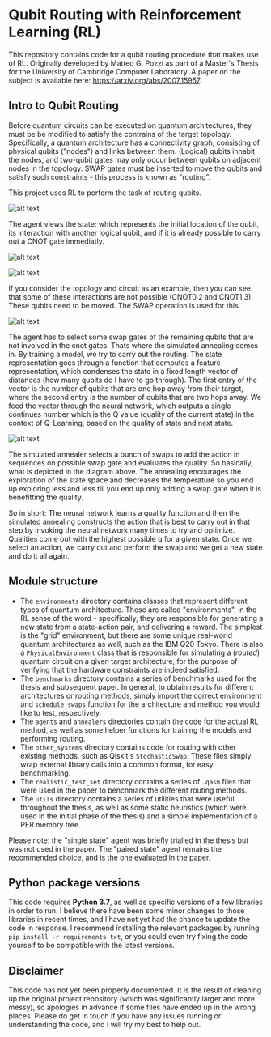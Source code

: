 # Qubit Routing with Reinforcement Learning (RL)

This repository contains code for a qubit routing procedure that makes use of RL. Originally developed by Matteo G. Pozzi as part of a Master's Thesis for the University of Cambridge Computer Laboratory. A paper on the subject is available here: https://arxiv.org/abs/2007.15957.

## Intro to Qubit Routing

Before quantum circuits can be executed on quantum architectures, they must be be modified to satisfy the contrains of the target topology. Specifically, a quantum architecture has a connectivity graph, consisting of physical qubits ("nodes") and links between them. (Logical) qubits inhabit the nodes, and two-qubit gates may only occur between qubits on adjacent nodes in the topology. SWAP gates must be inserted to move the qubits and satisfy such constraints - this process is known as "routing".

This project uses RL to perform the task of routing qubits. 

![alt text](https://github.com/Lizaterdag/quantum-routing-optimisation/blob/main/img/RL.png)

The agent views the state: which represents the initial location of the qubit, its interaction with another logical qubit, and if it is already possible to carry out a CNOT gate immediatly.

![alt text](https://github.com/Lizaterdag/quantum-routing-optimisation/blob/main/img/topology.png)

![alt text](https://github.com/Lizaterdag/quantum-routing-optimisation/blob/main/img/circuit.png)

If you consider the topology and circuit as an example, then you can see that some of these interactions are not possible (CNOT0,2 and CNOT1,3). These qubits need to be moved. The SWAP operation is used for this.


![alt text](https://github.com/Lizaterdag/quantum-routing-optimisation/blob/main/img/swapcircuit.png)


The agent has to select some swap gates of the remaining qubits that are not involved in the cnot gates. Thats where the simulated annealing comes in. By training a model, we try to carry out the routing. The state representation goes through a function that computes a feature representation, which condenses the state in a fixed length vector of distances (how many qubits do I have to go through). The first entry of the vector is the number of qubits that are one hop away from their target, where the second entry is the number of qubits that are two hops away. 
  We feed the vector through the neural network, which outputs a single continues number which is the Q value (quality of the current state) in the context of Q-Learning, based on the quality of state and next state.
  
![alt text](https://github.com/Lizaterdag/quantum-routing-optimisation/blob/main/img/annealing.png)  

The simulated annealer selects a bunch of swaps to add the action in sequences on possible swap gate
and evaluates the quality. So basically, what is depicted in the diagram above. The annealing 
encourages the exploration of the state space and decreases the temperature so you end up exploring less and less till 
you end up only adding a swap gate when it is benefitting the quality. 

So in short:
The neural network learns a quality function and then the simulated annealing constructs the action that is best to carry out in that step 
by invoking the neural network many times to try and optimize. Qualities come out with the highest 
possible q for a given state. Once we select an action, we carry out and perform the swap and we get a new state and do it all again. 

## Module structure

- The `environments` directory contains classes that represent different types of quantum architecture. These are called "environments", in the RL sense of the word - specifically, they are responsible for generating a new state from a state-action pair, and delivering a reward. The simplest is the "grid" environment, but there are some unique real-world quantum architectures as well, such as the IBM Q20 Tokyo. There is also a `PhysicalEnvironment` class that is responsible for simulating a (_routed_) quantum circuit on a given target architecture, for the purpose of verifying that the hardware constraints are indeed satisfied.
- The `benchmarks` directory contains a series of benchmarks used for the thesis and subsequent paper. In general, to obtain results for different architectures or routing methods, simply import the correct environment and `schedule_swaps` function for the architecture and method you would like to test, respectively.
- The `agents` and `annealers` directories contain the code for the actual RL method, as well as some helper functions for training the models and performing routing.
- The `other_systems` directory contains code for routing with other existing methods, such as Qiskit's `StochasticSwap`. These files simply wrap external library calls into a common format, for easy benchmarking.
- The `realistic_test_set` directory contains a series of `.qasm` files that were used in the paper to benchmark the different routing methods.
- The `utils` directory contains a series of utilities that were useful throughout the thesis, as well as some static heuristics (which were used in the initial phase of the thesis) and a simple implementation of a PER memory tree.

Please note: the "single state" agent was briefly trialled in the thesis but was not used in the paper. The "paired state" agent remains the recommended choice, and is the one evaluated in the paper.


## Python package versions

This code requires **Python 3.7**, as well as specific versions of a few libraries in order to run. I believe there have been some minor changes to those libraries in recent times, and I have not yet had the chance to update the code in response. I recommend installing the relevant packages by running `pip install -r requirements.txt`, or you could even try fixing the code yourself to be compatible with the latest versions.


## Disclaimer

This code has not yet been properly documented. It is the result of cleaning up the original project repository (which was significantly larger and more messy), so apologies in advance if some files have ended up in the wrong places. Please do get in touch if you have any issues running or understanding the code, and I will try my best to help out.
